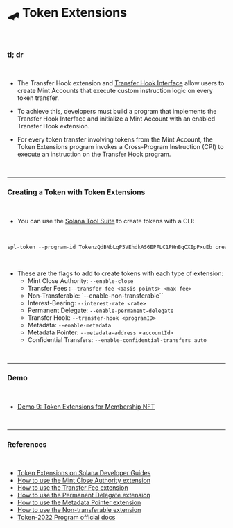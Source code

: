 # 🛹 Token Extensions 

<br>

### tl; dr

<br>


* The Transfer Hook extension and [Transfer Hook Interface](https://github.com/solana-labs/solana-program-library/tree/master/token/transfer-hook/interface) allow users to create Mint Accounts that execute custom instruction logic on every token transfer.

* To achieve this, developers must build a program that implements the Transfer Hook Interface and initialize a Mint Account with an enabled Transfer Hook extension.

* For every token transfer involving tokens from the Mint Account, the Token Extensions program invokes a Cross-Program Instruction (CPI) to execute an instruction on the Transfer Hook program.

<br>

---

### Creating a Token with Token Extensions

<br>

*  You can use the [Solana Tool Suite]() to create tokens with a CLI:

<br>

```rust
spl-token --program-id TokenzQdBNbLqP5VEhdkAS6EPFLC1PHnBqCXEpPxuEb create-token <extension flags>
```

<br>

* These are the flags to add to create tokens with each type of extension:
    - Mint Close Authority: `--enable-close`
    - Transfer Fees	:`--transfer-fee <basis points> <max fee>`
    - Non-Transferable:	`--enable-non-transferable``
    - Interest-Bearing:	`--interest-rate <rate>`
    - Permanent Delegate:	`--enable-permanent-delegate`
    - Transfer Hook:	`--transfer-hook <programID>`
    - Metadata:	`--enable-metadata`
    - Metadata Pointer:	`--metadata-address <accountId>`
    - Confidential Transfers:	`--enable-confidential-transfers auto`

<br>

---

### Demo

<br>

* [Demo 9: Token Extensions for Membership NFT](https://github.com/urani-labs/solana-dev-onboarding-rs/tree/main/demos/backend/09_token_extensions)

<br>

---

### References

<br>


* [Token Extensions on Solana Developer Guides](https://www.youtube.com/playlist?list=PLilwLeBwGuK6imBuGLSLmzMEyj6yVHGDO)
* [How to use the Mint Close Authority extension](https://solana.com/developers/guides/token-extensions/mint-close-authority)
* [How to use the Transfer Fee extension](https://solana.com/developers/guides/token-extensions/transfer-fee)
* [How to use the Permanent Delegate extension](https://solana.com/developers/guides/token-extensions/interest-bearing-tokens)
* [How to use the Metadata Pointer extension](https://solana.com/developers/guides/token-extensions/metadata-pointer)
* [How to use the Non-transferable extension](https://solana.com/developers/guides/token-extensions/non-transferable)
* [Token-2022 Program official docs](https://spl.solana.com/token-2022)